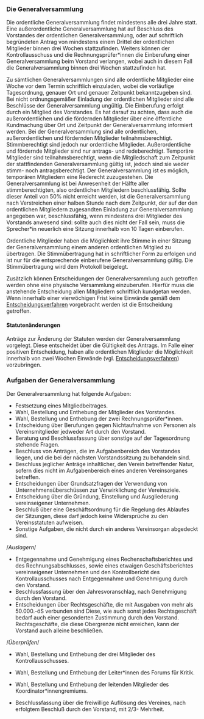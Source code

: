 ### Die Generalversammlung

Die ordentliche Generalversammlung findet mindestens alle drei Jahre statt.
Eine außerordentliche Generalversammlung hat auf Beschluss des Vorstandes der ordentlichen Generalversammlung, oder auf schriftlich begründeten Antrag von mindestens einem Drittel der ordentlichen Mitglieder binnen drei Wochen stattzufinden. Weiters können der Kontrollausschuss und die Rechnungsprüfer\*innen die Einberufung einer Generalversammlung beim Vorstand verlangen, wobei auch in diesem Fall die Generalversammlung binnen drei Wochen stattzufinden hat.

Zu sämtlichen Generalversammlungen sind alle ordentliche Mitglieder eine Woche vor dem Termin schriftlich einzuladen, wobei die vorläufige Tagesordnung, genauer Ort und genauer Zeitpunkt bekanntzugeben sind. Bei nicht ordnungsgemäßer Einladung der ordentlichen Mitglieder sind alle Beschlüsse der Generalversammlung ungültig. Die Einberufung erfolgt durch ein Mitglied des Vorstandes. Es hat darauf zu achten, dass auch die außerordentlichen und die fördernden Mitglieder über eine öffentliche Kundmachung über Ort und Zeitpunkt der Generalversammlung informiert werden.
Bei der Generalversammlung sind alle ordentlichen, außerordentlichen und fördernden Mitglieder teilnahmsberechtigt. Stimmberechtigt sind jedoch nur ordentliche Mitglieder. Außerordentliche und fördernde Mitglieder sind nur antrags- und redeberechtigt. Temporäre Mitglieder sind teilnahmsberechtigt, wenn die Mitgliedschaft zum Zeitpunkt der stattfindenden Generalversammlung gültig ist, jedoch sind sie weder stimm- noch antragsberechtigt. Der Generalversammlung ist es möglich, temporären Mitgliedern eine Rederecht zuzugestehen.
Die Generalversammlung ist bei Anwesenheit der Hälfte aller stimmberechtigten, also ordentlichen Mitgliedern beschlussfähig. Sollte dieser Anteil von 50% nicht erreicht werden, ist die Generalversammlung nach Verstreichen einer halben Stunde nach dem Zeitpunkt, der auf der den
ordentlichen Mitgliedern zugesandten Einladung zur Generalversammlung angegeben war, beschlussfähig, wenn mindestens drei Mitglieder des Vorstands anwesend sind: sollte auch dies nicht der Fall sein, muss die Sprecher\*in neuerlich eine Sitzung innerhalb von 10 Tagen einberufen.

Ordentliche Mitglieder haben die Möglichkeit ihre Stimme in einer Sitzung der Generalversammlung einem anderen ordentlichen Mitglied zu übertragen. Die Stimmübertragung hat in schriftlicher Form zu erfolgen und ist nur für die entsprechende einberufene Generalversammlung gültig. Die Stimmübertragung wird dem Protokoll beigelegt.

Zusätzlich können Entscheidungen der Generalversammlung auch getroffen werden ohne eine physische Versammlung einzuberufen. Hierfür muss die anstehende Entscheidung allen Mitgliedern schriftlich kundgetan werden. Wenn innerhalb einer vierwöchigen Frist keine Einwände gemäß dem [Entscheidungsverfahren](4-Entscheidungsverfahren.md) vorgebracht werden ist die Entscheidung getroffen.

#### Statutenänderungen
Anträge zur Änderung der Statuten werden der Generalversammlung vorgelegt. Diese entscheidet über die Gültigkeit des Antrags. Im Falle einer positiven Entscheidung, haben alle ordentlichen Mitglieder die Möglichkeit innerhalb von zwei Wochen Einwände (vgl. [Entscheidungsverfahren](4-Entscheidungsverfahren.md)) vorzubringen.

### Aufgaben der Generalversammlung

Der Generalversammlung hat folgende Aufgaben:

* Festsetzung eines Mitgliedbeitrages.
* Wahl, Bestellung und Enthebung der Mitglieder des Vorstandes.
* Wahl, Bestellung und Enthebung der zwei Rechnungsprüfer\*innen.
* Entscheidung über Berufungen gegen Nichtaufnahme von Personen als Vereinsmitglieder jedweder Art durch den Vorstand.
* Beratung und Beschlussfassung über sonstige auf der Tagesordnung stehende Fragen.
* Beschluss von Anträgen, die im Aufgabenbereich des Vorstandes liegen, und die bei der nächsten Vorstandssitzung zu behandeln sind.
* Beschluss jeglicher Anträge inhaltlicher, den Verein betreffender Natur, sofern dies nicht im Aufgabenbereich eines anderen Vereinsorganes betreffen.
* Entscheidungen über Grundsatzfragen der Verwendung von Unternehmensüberschüssen zur Verwirklichung der Vereinsziele.
* Entscheidung über die Gründung, Einstellung und Ausgliederung vereinseigener Unternehmen.
* Beschluß über eine Geschäftsordnung für die Regelung des Ablaufes der Sitzungen, diese darf jedoch keine Widersprüche zu den Vereinsstatuten aufweisen.
* Sonstige Aufgaben, die nicht durch ein anderes Vereinsorgan abgedeckt sind.

/*Auslagern*/
* Entgegennahme und Genehmigung eines Rechenschaftsberichtes und des Rechnungsabschlusses, sowie eines etwaigen Geschäftsberichtes vereinseigener Unternehmen und den Kontrollbericht des Kontrollausschusses nach Entgegennahme und Genehmigung durch den Vorstand.
* Beschlussfassung über den Jahresvoranschlag, nach Genehmigung durch den Vorstand.
* Entscheidungen über Rechtsgeschäfte, die mit Ausgaben von mehr als 50.000.-öS verbunden sind Diese, wie auch sonst jedes Rechtsgeschäft bedarf auch einer gesonderten Zustimmung durch den Vorstand. Rechtsgeschäfte, die diese Obergrenze nicht erreichen, kann der Vorstand auch alleine beschließen.

/*Überprüfen*/
* Wahl, Bestellung und Enthebung der drei Mitglieder des Kontrollausschusses.
* Wahl, Bestellung und Enthebung der Leiter\*innen des Forums für Kritik.
* Wahl, Bestellung und Enthebung der leitenden Mitglieder des Koordinator\*innengremiums.

* Beschlussfassung über die freiwillige Auflösung des Vereines, nach erfolgtem Beschluß durch den Vorstand, mit 2/3- Mehrheit.
